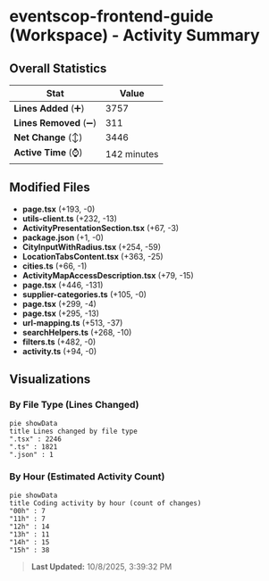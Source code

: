 # eventscop-frontend-guide (Workspace) - Activity Summary 

## Overall Statistics

| Stat                   | Value                                                             |
| ---------------------- | ----------------------------------------------------------------- |
| **Lines Added** (➕)   | 3757                                          |
| **Lines Removed** (➖) | 311                                        |
| **Net Change** (↕)    | 3446                |
| **Active Time** (⌚)   | 142 minutes |


## Modified Files
- **page.tsx** (+193, -0)
- **utils-client.ts** (+232, -13)
- **ActivityPresentationSection.tsx** (+67, -3)
- **package.json** (+1, -0)
- **CityInputWithRadius.tsx** (+254, -59)
- **LocationTabsContent.tsx** (+363, -25)
- **cities.ts** (+66, -1)
- **ActivityMapAccessDescription.tsx** (+79, -15)
- **page.tsx** (+446, -131)
- **supplier-categories.ts** (+105, -0)
- **page.tsx** (+299, -4)
- **page.tsx** (+295, -13)
- **url-mapping.ts** (+513, -37)
- **searchHelpers.ts** (+268, -10)
- **filters.ts** (+482, -0)
- **activity.ts** (+94, -0)

## Visualizations

### By File Type (Lines Changed)

```mermaid
pie showData
title Lines changed by file type
".tsx" : 2246
".ts" : 1821
".json" : 1
```

### By Hour (Estimated Activity Count)

```mermaid
pie showData
title Coding activity by hour (count of changes)
"00h" : 7
"11h" : 7
"12h" : 14
"13h" : 11
"14h" : 15
"15h" : 38
```


> **Last Updated:** 10/8/2025, 3:39:32 PM